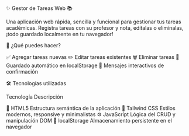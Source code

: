 ✨ Gestor de Tareas Web 📚

Una aplicación web rápida, sencilla y funcional para gestionar tus tareas académicas.
Registra tareas con su profesor y nota, edítalas o elimínalas, ¡todo guardado localmente en tu navegador!

🚀 ¿Qué puedes hacer?

✅ Agregar tareas nuevas
✏️ Editar tareas existentes
🗑️ Eliminar tareas
💾 Guardado automático en localStorage
🔔 Mensajes interactivos de confirmación

🛠️ Tecnologías utilizadas

Tecnología	Descripción

🧱 HTML5	Estructura semántica de la aplicación
🎨 Tailwind CSS	Estilos modernos, responsive y minimalistas
⚙️ JavaScript	Lógica del CRUD y manipulación DOM
💾 localStorage	Almacenamiento persistente en el navegador
